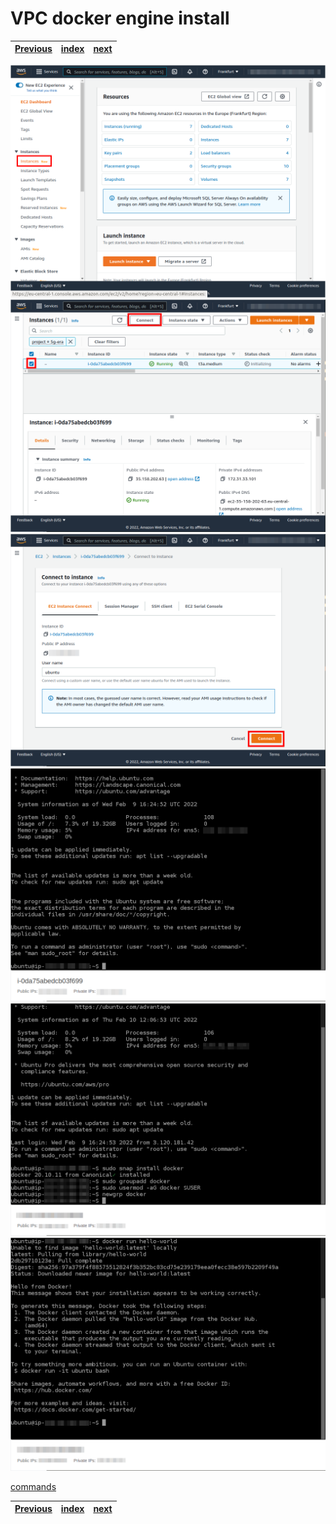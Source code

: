 # VPC docker engine install
| [Previous](../05-metrics-server/README.md) | [index](../README.md) | [next](../07-vpc-aws-cli-install/README.md) |
| :--- | :--: | ---: |
<img src="06-vpc-docker-00.png"/>
<img src="06-vpc-docker-01.png"/>
<img src="06-vpc-docker-02.png"/>
<img src="06-vpc-docker-03.png"/>
<img src="06-vpc-docker-04.png"/>
<img src="06-vpc-docker-05.png"/>

[commands](06-vpc-docker-cmd.txt)

| [Previous](../05-metrics-server/README.md) | [index](../README.md) | [next](../07-vpc-aws-cli-install/README.md) |
| :--- | :--: | ---: |
